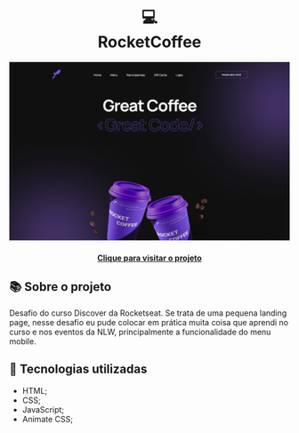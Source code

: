 <h1 align="center">
  💻<br>RocketCoffee
</h1>

![Design preview for the RocketCoffee](./assets/project-design.png)

<h4 align="center"><a href="https://lucasgabriell97.github.io/rocketcoffee/">Clique para visitar o projeto</a></h4>

## 📚 Sobre o projeto

Desafio do curso Discover da Rocketseat.
Se trata de uma pequena landing page, nesse desafio eu pude colocar em prática muita coisa que aprendi no curso e nos eventos da NLW, principalmente a funcionalidade do menu mobile.

## 💼 Tecnologias utilizadas

- HTML;
- CSS;
- JavaScript;
- Animate CSS;
